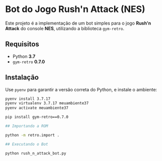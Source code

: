 # Bot do Jogo Rush'n Attack (NES)

Este projeto é a implementação de um bot simples para o jogo **Rush'n Attack** do console **NES**, utilizando a biblioteca `gym-retro`.

## Requisitos

- Python **3.7**
- `gym-retro` **0.7.0**

## Instalação

Use `pyenv` para garantir a versão correta do Python, e instale o ambiente:

```bash
pyenv install 3.7.17
pyenv virtualenv 3.7.17 meuambiente37
pyenv activate meuambiente37

pip install gym-retro==0.7.0

## Importando a ROM

python -m retro.import .

## Executando o Bot

python rush_n_attack_bot.py
